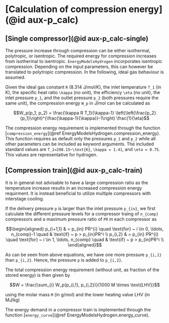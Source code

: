 # [Calculation of compression energy](@id aux-p_calc)

## [Single compressor](@id aux-p_calc-single)

The pressure increase through compression can be either isothermal, polytropic, or isentropic.
The required energy for compression increases from isothermal to isentropic.
`EnergyModelsHydrogen` incorporates isentropic compression.
Depending on the input parameters, this can however be translated to polytropic compression.
In the following, ideal gas behaviour is assumed.

Given the ideal gas constant ``R`` (8.314 J/mol/K), the inlet temperature ``T_1`` (in K), the specific heat ratio ``\kappa`` (no unit), the efficiency ``\eta`` (no unit), the inlet pressure ``p_1``, and the outlet pressure ``p_2`` (both pressures require the same unit), the compression energy ``W_p`` in J/mol can be calculated as

```math
W_p(p_1, p_2) =
    \frac{\kappa R T_1}{\kappa-1}
    \left(\left(\frac{p_2}{p_1}\right)^{\frac{\kappa-1}{\kappa}}-1\right)
    \frac{1}{\eta}
```

The compression energy requirement is implemented through the function [`compression_energy`](@ref EnergyModelsHydrogen.compression_energy).
This function requires as default only the pressures ``p_1`` and ``p_2`` while all other parameters can be included as keyword arguments.
The included standard values are ``T_1=298.15~\text{K}``, ``\kappa = 1.41``, and ``\eta = 0.75``. This values are representative for hydrogen.

## [Compression train](@id aux-p_calc-train)

It is in general not advisable to have a large compression ratio as the temperature increase results in an increased compression energy requirment.
It is instead beneficial to utilize multiple compressors with interstage cooling.

If the delivery pressure ``p`` is larger than the inlet pressure ``p_{in}``, we first calculate the different pressure levels for a compressor traing of ``n_{comp}`` compressors and a maximum pressure ratio of ``PR`` in each compressor as

```math
\begin{aligned}
p_{i+1,1} & = p_{in} PR^{i} \quad \text{for} ~ i \in 0, \ldots, n_{comp}-1 \quad & \text{if} ~ p > p_{in}PR^i \\
p_{i,2} & = p_{in} PR^{i} \quad \text{for} ~ i \in 1, \ldots, n_{comp} \quad & \text{if} ~ p > p_{in}PR^i \\
\end{aligned}
```

As can be seen from above equations, we have one more pressure ``p_{i,1}`` than ``p_{i,2}``.
Hence, the pressure ``p`` is added to ``p_{i,2}``.

The total compression energy requirement (without unit, as fraction of the stored energy) is then given by

```math
W = \frac{\sum_{i} W_p(p_{i,1}, p_{i,2})}{1000 M \times \text{LHV}}
```

using the molar mass ``M`` (in g/mol) and the lower heating value LHV (in MJ/kg)

The energy demand in a compressor train is implemented through the function [`energy_curve`](@ref EnergyModelsHydrogen.energy_curve).
